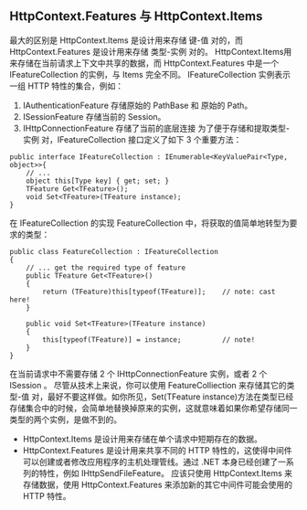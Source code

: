 ## HttpContext.Features 与 HttpContext.Items

最大的区别是 ​​HttpContext.Items​​​ 是设计用来存储 ​​键-值​​​ 对的，而 ​​HttpContext.Features​​​ 是设计用来存储 ​​类型-实例​​ 对的。
​​HttpContext.Items​​​ 用来存储在当前请求上下文中共享的数据，而 ​​HttpContext.Features​​​ 中是一个 ​​IFeatureCollection​​ 的实例，与 Items 完全不同。
 IFeatureCollection 实例表示一组 HTTP 特性的集合，例如：
1. IAuthenticationFeature 存储原始的 PathBase 和 原始的 Path。
2. ISessionFeature 存储当前的 Session。
3. IHttpConnectionFeature 存储了当前的底层连接
为了便于存储和提取 ​​类型-实例​​ 对，IFeatureCollection 接口定义了如下 3 个重要方法：

```
public interface IFeatureCollection : IEnumerable<KeyValuePair<Type, object>>{
    // ...
    object this[Type key] { get; set; }
    TFeature Get<TFeature>();
    void Set<TFeature>(TFeature instance);
}
```
在 IFeatureCollection 的实现 FeatureCollection 中，将获取的值简单地转型为要求的类型：

```
public class FeatureCollection : IFeatureCollection
{
    // ... get the required type of feature
    public TFeature Get<TFeature>()
    {
        return (TFeature)this[typeof(TFeature)];    // note: cast here!
    }

    public void Set<TFeature>(TFeature instance)
    {
        this[typeof(TFeature)] = instance;          // note!
    }
}
```
在当前请求中不需要存储 2 个 ​​IHttpConnectionFeature​​​ 实例，或者 2 个 ​​ISession​​ 。
尽管从技术上来说，你可以使用 FeatureColliection 来存储其它的 ​​类型-值​​​ 对，最好不要这样做。如你所见，​​Set<TFeature>(TFeature instance)​​ 方法在类型已经存储集合中的时候，会简单地替换掉原来的实例，这就意味着如果你希望存储同一类型的两个实例，是做不到的。

- HttpContext.Items 是设计用来存储在单个请求中短期存在的数据。
- HttpContext.Features 是设计用来共享不同的 HTTP 特性的，这使得中间件可以创建或者修改应用程序的主机处理管线。通过 .NET 本身已经创建了一系列的特性，例如 IHttpSendFileFeature。
应该只使用 HttpContext.Items 来存储数据，使用 HttpContext.Features 来添加新的其它中间件可能会使用的 HTTP 特性。
